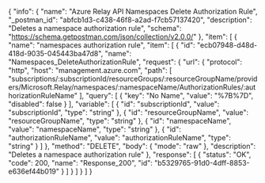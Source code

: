 {
  "info": {
    "name": "Azure Relay API Namespaces Delete Authorization Rule",
    "_postman_id": "abfcb1d3-c438-46f8-a2ad-f7cb57137420",
    "description": "Deletes a namespace authorization rule",
    "schema": "https://schema.getpostman.com/json/collection/v2.0.0/"
  },
  "item": [
    {
      "name": "namespaces authorization rule",
      "item": [
        {
          "id": "ecb07948-d48d-418d-9035-045443ba47d8",
          "name": "Namespaces_DeleteAuthorizationRule",
          "request": {
            "url": {
              "protocol": "http",
              "host": "management.azure.com",
              "path": [
                "subscriptions/:subscriptionId/resourceGroups/:resourceGroupName/providers/Microsoft.Relay/namespaces/:namespaceName/AuthorizationRules/:authorizationRuleName"
              ],
              "query": [
                {
                  "key": "No Name",
                  "value": "%7B%7D",
                  "disabled": false
                }
              ],
              "variable": [
                {
                  "id": "subscriptionId",
                  "value": "subscriptionId",
                  "type": "string"
                },
                {
                  "id": "resourceGroupName",
                  "value": "resourceGroupName",
                  "type": "string"
                },
                {
                  "id": "namespaceName",
                  "value": "namespaceName",
                  "type": "string"
                },
                {
                  "id": "authorizationRuleName",
                  "value": "authorizationRuleName",
                  "type": "string"
                }
              ]
            },
            "method": "DELETE",
            "body": {
              "mode": "raw"
            },
            "description": "Deletes a namespace authorization rule"
          },
          "response": [
            {
              "status": "OK",
              "code": 200,
              "name": "Response_200",
              "id": "b5329765-91d0-4dff-8853-e636ef44b019"
            }
          ]
        }
      ]
    }
  ]
}